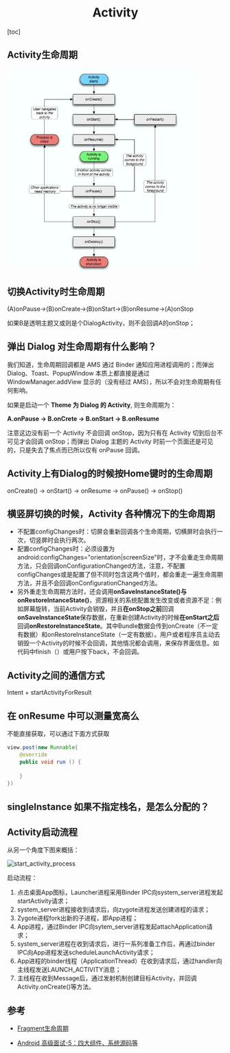 <h1 align="center">Activity</h1>

[toc]

## Activity生命周期

<img src="media/activity-life.png" alt="img" style="zoom:67%;" />

## 切换Activity时生命周期

(A)onPause→(B)onCreate→(B)onStart→(B)onResume→(A)onStop

如果B是透明主题又或则是个DialogActivity，则不会回调A的onStop；

## **弹出 Dialog 对生命周期有什么影响？**

我们知道，生命周期回调都是 AMS 通过 Binder 通知应用进程调用的；而弹出 Dialog、Toast、PopupWindow 本质上都直接是通过 WindowManager.addView 显示的（没有经过 AMS），所以不会对生命周期有任何影响。

如果是启动一个 **Theme 为 Dialog 的 Activity**, 则生命周期为：

**A.onPause -> B.onCrete -> B.onStart -> B.onResume**

注意这边没有前一个 Activity 不会回调 onStop，因为只有在 Activity 切到后台不可见才会回调 onStop；而弹出 Dialog 主题的 Activity 时前一个页面还是可见的，只是失去了焦点而已所以仅有 onPause 回调。

## Activity上有Dialog的时候按Home键时的生命周期

onCreate() -> onStart() -> onResume -> onPause() -> onStop() 

## 横竖屏切换的时候，Activity 各种情况下的生命周期

- 不配置configChanges时：切屏会重新回调各个生命周期，切横屏时会执行一次，切竖屏时会执行两次。
- 配置configChanges时：必须设置为android:configChanges="orientation|screenSize"时，才不会重走生命周期方法，只会回调onConfigurationChanged方法，注意，不配置configChanges或是配置了但不同时包含这两个值时，都会重走一遍生命周期方法，并且不会回调onConfigurationChanged方法。
- 另外重走生命周期方法时，还会调用**onSaveInstanceState()**与**onRestoreIntanceState()**，资源相关的系统配置发生改变或者资源不足：例如屏幕旋转，当前Activity会销毁，并且**在onStop之前**回调**onSaveInstanceState**保存数据，在重新创建Activity的时候**在onStart之后**回调**onRestoreInstanceState**。其中Bundle数据会传到onCreate（不一定有数据）和onRestoreInstanceState（一定有数据）。用户或者程序员主动去销毁一个Activity的时候不会回调，其他情况都会调用，来保存界面信息。如代码中finish（）或用户按下back，不会回调。

## Activity之间的通信方式

Intent + startActivityForResult

## 在 onResume 中可以测量宽高么

不能直接获取，可以通过下面方式获取

```java
view.post(new Runnable{
	@override
	public void run () {
	
	}
})
```



## singleInstance 如果不指定栈名，是怎么分配的？



## Activity启动流程

从另一个角度下图来概括：

![start_activity_process](http://gityuan.com/images/activity/start_activity_process.jpg)

启动流程：

1. 点击桌面App图标，Launcher进程采用Binder IPC向system_server进程发起startActivity请求；
2. system_server进程接收到请求后，向zygote进程发送创建进程的请求；
3. Zygote进程fork出新的子进程，即App进程；
4. App进程，通过Binder IPC向sytem_server进程发起attachApplication请求；
5. system_server进程在收到请求后，进行一系列准备工作后，再通过binder IPC向App进程发送scheduleLaunchActivity请求；
6. App进程的binder线程（ApplicationThread）在收到请求后，通过handler向主线程发送LAUNCH_ACTIVITY消息；
7. 主线程在收到Message后，通过发射机制创建目标Activity，并回调Activity.onCreate()等方法。

## 参考

* [Fragment生命周期](https://juejin.im/post/6844903752114126855)

* [Android 高级面试-5：四大组件、系统源码等](https://juejin.im/post/6844903783550418958#heading-9)